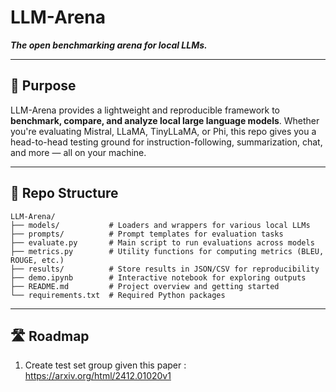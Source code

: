 # LLM-Arena

**_The open benchmarking arena for local LLMs._**

---

## 🎯 Purpose

LLM-Arena provides a lightweight and reproducible framework to **benchmark, compare, and analyze local large language models**. Whether you're evaluating Mistral, LLaMA, TinyLLaMA, or Phi, this repo gives you a head-to-head testing ground for instruction-following, summarization, chat, and more — all on your machine.

---

## 📁 Repo Structure

```
LLM-Arena/
├── models/           # Loaders and wrappers for various local LLMs
├── prompts/          # Prompt templates for evaluation tasks
├── evaluate.py       # Main script to run evaluations across models
├── metrics.py        # Utility functions for computing metrics (BLEU, ROUGE, etc.)
├── results/          # Store results in JSON/CSV for reproducibility
├── demo.ipynb        # Interactive notebook for exploring outputs
├── README.md         # Project overview and getting started
└── requirements.txt  # Required Python packages
```

---

## 🛣 Roadmap

1. Create test set group given this paper : https://arxiv.org/html/2412.01020v1

